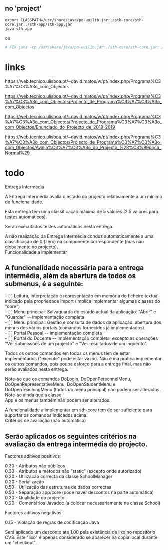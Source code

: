 <h2>no 'project'</h2>

```shell
export CLASSPATH=/usr/share/java/po-uuilib.jar:./sth-core/sth-core.jar:./sth-app/sth-app.jar
java sth.app		
```
ou
```python
# FIX java -cp /usr/share/java/po-uuilib.jar:./sth-core/sth-core.jar:./sth-app/sth-app.jar sth.app
```
 
 <h1>links</h1>
 https://web.tecnico.ulisboa.pt/~david.matos/w/pt/index.php/Programa%C3%A7%C3%A3o_com_Objectos
 
 https://web.tecnico.ulisboa.pt/~david.matos/w/pt/index.php/Programa%C3%A7%C3%A3o_com_Objectos/Projecto_de_Programa%C3%A7%C3%A3o_com_Objectos
 
 https://web.tecnico.ulisboa.pt/~david.matos/w/pt/index.php/Programa%C3%A7%C3%A3o_com_Objectos/Projecto_de_Programa%C3%A7%C3%A3o_com_Objectos/Enunciado_do_Projecto_de_2018-2019

 https://web.tecnico.ulisboa.pt/~david.matos/w/pt/index.php/Programa%C3%A7%C3%A3o_com_Objectos/Projecto_de_Programa%C3%A7%C3%A3o_com_Objectos/Avalia%C3%A7%C3%A3o_do_Projecto_%28%C3%89poca_Normal%29

 <h1>todo</h1>

Entrega Intermédia <br>

A Entrega Intermédia avalia o estado do projecto relativamente a um mínimo de funcionalidade. <br>

Esta entrega tem uma classificação máxima de 5 valores (2.5 valores para testes automáticos). <br>

Serão executados testes automáticos nesta entrega. <br>

A não realização da Entrega Intermédia conduz automaticamente a uma classificação de 0 (zero) na componente correspondente (mas não globalmente no projecto). <br>
Funcionalidade a implementar <br>

<h2>A funcionalidade necessária para a entrega intermédia, além da abertura de todos os submenus, é a seguinte: <br>
</h2>
- [ ] Leitura, interpretação e representação em memória do ficheiro textual indicado pela propriedade import (implica implementar algumas classes do "core") <br>
- [ ] Menu principal: Salvaguarda do estado actual da aplicação: "Abrir" e "Guardar" -- implementação completa <br>
- [ ] Menu principal: Gestão e consulta de dados da aplicação: abertura dos menus dos vários portais (comandos fornecidos já implementados). <br>
- [ ] Portal Pessoal -- implementação completa <br>
- [ ] Portal do Docente -- implementação completa, excepto as operações "Ver submissões de um projecto" e "Ver resultados de um inquérito". <br>

Todos os outros comandos em todos os menus têm de estar implementados ("execute" pode estar vazio). Não é má prática implementar os outros comandos, pois poupa esforço para a entrega final, mas não  <br>serão avaliados nesta entrega. <br>

Note-se que os comandos DoLogin, DoOpenPersonnelMenu, DoOpenRepresentativeMenu, DoOpenStudentMenu e DoOpenTeachingMenu (todos do menu principal) não podem ser alterados. Note-se ainda que a classe  <br>App e os menus também não podem ser alterados. <br>

A funcionalidade a implementar em sth-core tem de ser suficiente para suportar os comandos indicados acima. <br>
Critérios de avaliação (não automática) <br>

<h2>Serão aplicados os seguintes critérios na avaliação da entrega intermédia do projecto. <br></h2>
Factores aditivos positivos: <br>

0.30 - Atributos não públicos <br>
0.30 - Atributos e métodos não "static" (excepto onde autorizado) <br>
0.20 - Utilização correcta da classe SchoolManager <br>
0.20 - Serialização <br>
0.50 - Utilização das estruturas de dados correctas <br>
0.50 - Separação app/core (pode haver descontos na parte automática) <br>
0.30 - Qualidade do projecto <br>
0.20 - Comentários Javadoc (a colocar necessariamente na classe School) <br>

Factores aditivos negativos: <br>

0.15 - Violação de regras de codificação Java <br>

Será aplicado um desconto até 1.00 pela existência de lixo no repositório CVS. Este "lixo" é apenas considerado se aparecer na cópia local durante um "checkout".  <br>
